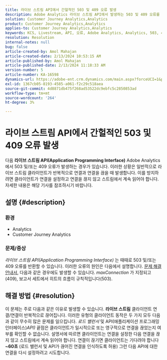 ```yaml
---
title: 라이브 스트림 API에서 간헐적인 503 및 409 오류 발생
description: Adobe Analytics 라이브 스트림 API에서 발생하는 503 및 409 오류를 수정하는 방법에 대해 알아봅니다. 연결/연결을 반복해서 끊지 마십시오.
solution: Customer Journey Analytics,Analytics
product: Customer Journey Analytics,Analytics
applies-to: Customer Journey Analytics,Analytics
keywords: KCS, Livestream, API, 오류, Adobe Analytics, Analytics, 503, 409 오류
resolution: Resolution
internal-notes: null
bug: false
article-created-by: Amol Mahajan
article-created-date: 2/13/2024 10:53:15 AM
article-published-by: Amol Mahajan
article-published-date: 2/13/2024 11:18:33 AM
version-number: 5
article-number: KA-16598
dynamics-url: https://adobe-ent.crm.dynamics.com/main.aspx?forceUCI=1&pagetype=entityrecord&etn=knowledgearticle&id=6aee7610-5eca-ee11-9079-6045bd0065f9
exl-id: 1367cb05-8193-4585-a061-f2c29c518aea
source-git-commit: 4d8871db475f268ad53522dc9ebfc5c2850853ad
workflow-type: tm+mt
source-wordcount: '264'
ht-degree: 3%

---
```


# 라이브 스트림 API에서 간헐적인 503 및 409 오류 발생


다음 <b>라이브 스트림 API(Application Programming Interface)</b> Adobe Analytics에서 503 및/또는 409 오류가 발생하는 경우가 있습니다. 이러한 상황은 일반적으로 라이브 스트림 클라이언트가 반복적으로 연결과 연결을 끊을 때 발생합니다. 이를 방지하려면 클라이언트가 연결을 설정하고 연결을 끊지 않고 스트림에서 계속 읽어야 합니다. 자세한 내용은 해당 기사를 참조하시기 바랍니다.

## 설명 {#description}


### <b>환경</b>

- Analytics
- Customer Journey Analytics


### <b>문제/증상</b>

*라이브 스트림 API(Application Programming Interface)* 는 때때로 503 및/또는 409 오류를 반환할 수 있습니다. 이러한 오류의 원인은 다음에서 설명합니다. [문제 해결 안내서](https://github.com/AdobeDocs/analytics-1.4-apis/blob/master/docs/live-stream-api/troubleshooting.md), 다음과 같은 경우에도 발생할 수 있습니다. *maxConnection* 가 지정되고(409), 보고서 세트에서 히트의 흐름이 규칙적입니다(503).


## 해결 방법 {#resolution}


이 문제는 주로 다음과 같은 이유로 발생할 수 있습니다. <b>라이브 스트림</b> 클라이언트 연결/연결이 반복적으로 끊어집니다. 이러한 유형의 클라이언트 동작은 두 가지 모두 다음과 같이 무수히 많은 문제를 일으킵니다. *로드 밸런서* 및 API(애플리케이션 프로그래밍 인터페이스)*API)* 끝점은 클라이언트가 일시적으로 또는 영구적으로 연결을 끊었는지 여부를 확인할 수 없습니다. 설명서에 따르면 클라이언트는 연결을 설정한 다음 연결을 끊지 않고 스트림에서 계속 읽어야 합니다. 연결이 끊기면 클라이언트는 기다려야 합니다 <b>~60초</b> (로드 밸런서 및 API가 끊어진 연결을 인식하도록 허용) 그런 다음 API에 대한 연결을 다시 설정하려고 시도합니다.
